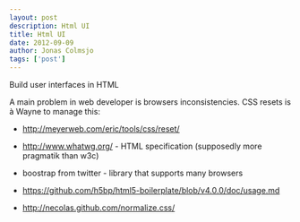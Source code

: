 ```yaml
---
layout: post
description: Html UI
title: Html UI
date: 2012-09-09
author: Jonas Colmsjo
tags: ['post']
---
```


Build user interfaces in HTML





A main problem in web developer is browsers inconsistencies. CSS resets is à Wayne to manage this:
* http://meyerweb.com/eric/tools/css/reset/

* http://www.whatwg.org/ - HTML specification (supposedly more pragmatik than w3c)
* boostrap from twitter - library that supports many browsers

* https://github.com/h5bp/html5-boilerplate/blob/v4.0.0/doc/usage.md

* http://necolas.github.com/normalize.css/
